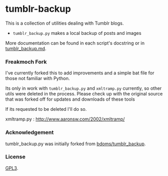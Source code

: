 # tumblr-backup

This is a collection of utilities dealing with Tumblr blogs.

- `tumblr_backup.py` makes a local backup of posts and images

More documentation can be found in each script's docstring or in
[tumblr_backup.md](https://github.com/bbolli/tumblr-utils/blob/master/tumblr_backup.md).

### Freakmoch Fork

I've currently forked this to add improvements and a simple bat file for those not familiar with Python.

Its only in work with `tumblr_backup.py` and `xmltramp.py` currently, so other utils were deleted in the process. Please check up with the original source that was forked off for updates and downloads of these tools

If its requested to be deleted I'll do so.

xmltramp.py : http://www.aaronsw.com/2002/xmltramp/

### Acknowledgement

tumblr_backup.py was initially forked from
[bdoms/tumblr_backup](https://github.com/bdoms/tumblr_backup).

### License

[GPL3](http://www.gnu.org/licenses/gpl-3.0.txt).

